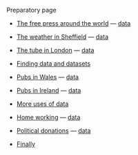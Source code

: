 Preparatory page

- [The free press around the world](https://forms.gle/2eqyZDRSC1ira54b8) — [data](csvs/rsf_2021_sel.csv)

- [The weather in Sheffield](https://forms.gle/vE7qyvDxMPbysyo88) — [data](csvs/sheffield_weather_sel.csv)

- [The tube in London](https://forms.gle/TEcZadFC7MkCMzBu5) — [data](csvs/tube_2017.csv)

- [Finding data and datasets](https://forms.gle/e59KU8RJgPS3L2jt8)

- [Pubs in Wales](https://forms.gle/qrL5jyJ6Lkts5vscA) — [data](csvs/wales_pubs.xlsx)

- [Pubs in Ireland](https://forms.gle/TT7yDtGjRfmwgh9E6) — [data](csvs/ireland_licences_2018.csv)

- [More uses of data](https://forms.gle/rYyZPGDyxD42eBLj6)

- [Home working](https://forms.gle/Piaox7p86rDebmX8A) — [data](csvs/hw_2021.xls)

- [Political donations](https://forms.gle/2CrF3gvHMp21Uotx8) — [data](csvs/all_parties_2020.xlsx)

- [Finally](https://aodhanlutetiae.github.io/dj/more)
